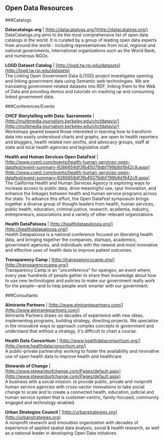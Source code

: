## Open Data Resources

###Catalogs

**Datacatalogs.org** | [http://datacatalogs.org/](http://datacatalogs.org/)<br>
DataCatalogs.org aims to be the most comprehensive list of open data catalogs in the world. It is curated by a group of leading open data experts from around the world - including representatives from local, regional and national governments, international organizations such as the World Bank, and numerous NGOs.

**LOGD Dataset Catalog** | [http://logd.tw.rpi.edu/datasets](http://logd.tw.rpi.edu/datasets)<br>
The Linking Open Government Data (LOGD) project investigates opening and linking government data using Semantic web technologies. We are translating government-related datasets into RDF, linking them to the Web of Data and providing demos and tutorials on mashing up and consuming linked government data.

###Conferences/Events

**CHCF Storytelling with Data: Sacramento** | [http://multimedia.journalism.berkeley.edu/chcfdataviz/](http://multimedia.journalism.berkeley.edu/chcfdataviz/)<br>
Workshops geared toward those interested in learning how to transform data into easily understood charts and graphs, are open to health reporters and bloggers, health related non-profits, and advocacy groups, staff at state and local health agencies and legislative staff.

**Health and Human Services Open DataFest** | [http://www.cvent.com/events/health-human-services-open-datafest/event-summary-9266659df3fb45079dbf799b8d1942c9.aspx](http://www.cvent.com/events/health-human-services-open-datafest/event-summary-9266659df3fb45079dbf799b8d1942c9.aspx)<br>
The California Health and Human Services Agency is exploring ways to increase access to public data, drive meaningful use, spur innovation, and enhance the linkages between health and human service programs across the state. To advance this effort, the Open DataFest symposium brings together a diverse group of thought leaders from health, human services, public health, education, criminal justice, research, academia, industry, entrepreneurs, associations and a variety of other relevant organizations.

**Health DataPalooza** | [http://healthdatapalooza.org/](http://healthdatapalooza.org/)<br>
Health Datapalooza is a national conference focused on liberating health data, and bringing together the companies, startups, academics, government agencies, and individuals with the newest and most innovative and effective uses of health data to improve patient outcomes.

**Transparency Camp** | [http://transparencycamp.org/](http://transparencycamp.org/)<br>
Transparency Camp is an "unconference" for opengov, an event where, every year hundreds of people gather to share their knowledge about how to use new technologies and policies to make our government really work for the people—and to help people work smarter with our government.

###Consultants

**Almirante Partners** | [http://www.almirantepartners.com/](http://www.almirantepartners.com/)<br>
Almirante Partners draws on decades of experience with new ideas, implementing programs, building strategy, directing projects. We specialize in the innovative ways to approach complex concepts in government and understand that without a strategy, it's difficult to chart a course.

**Health Data Consortium** | [http://www.healthdataconsortium.org/](http://www.healthdataconsortium.org/)<br>
A public-private partnership working to foster the availability and innovative use of open health data to improve health and healthcare.

**Stewards of Change** | [http://www.stewardsofchange.com/Pages/default.aspx](http://www.stewardsofchange.com/Pages/default.aspx)<br>
A business with a social mission: to provide public, private and nonprofit human service agencies with cross-sector innovations to take social change to scale and to create a connected health, education, judicial and human service system that is customer-centric, family-focused, community engaged and technology-enabled.

**Urban Strategies Council** | [http://urbanstrategies.org](http://urbanstrategies.org)<br>
A nonprofit research and innovation organization with decades of experience of applied spatial data analysis, social & health research, as well as a national leader in developing Open Data initiatives.